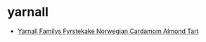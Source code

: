 # yarnall

 * [Yarnall Familys Fyrstekake Norwegian Cardamom Almond Tart](../../index/y/yarnall-familys-fyrstekake-norwegian-cardamom-almond-tart-51135090.json)
